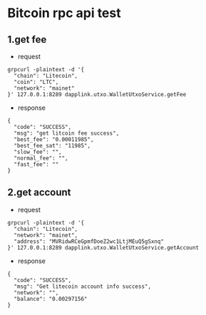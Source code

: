 # Bitcoin rpc api test

## 1.get fee
- request
```
grpcurl -plaintext -d '{
  "chain": "Litecoin",
  "coin": "LTC",
  "network": "mainet"
}' 127.0.0.1:8289 dapplink.utxo.WalletUtxoService.getFee
```
- response
```
{
  "code": "SUCCESS",
  "msg": "get litcoin fee success",
  "best_fee": "0.00011985",
  "best_fee_sat": "11985",
  "slow_fee": "",
  "normal_fee": "",
  "fast_fee": ""
}
```

## 2.get account
- request
```
grpcurl -plaintext -d '{
  "chain": "Litecoin",
  "network": "mainet",
  "address": "MVRidwRCeGpmfDoeZ2wc1LtjMEuQ5gSxnq"
}' 127.0.0.1:8289 dapplink.utxo.WalletUtxoService.getAccount
```

- response
```
{
  "code": "SUCCESS",
  "msg": "Get litecoin account info success",
  "network": "",
  "balance": "0.00297156"
}
```